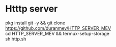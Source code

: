 # Htttp server
pkg install git -y && git clone https://github.com/duranmev/HTTP_SERVER_MEV \
cd HTTP_SERVER_MEV && termux-setup-storage \
sh http.sh
